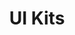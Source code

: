 ---
title: UI Kits
description: Jump start your UX with a ready made UI kit.
icon: 
layout: listing
section: Resources
---